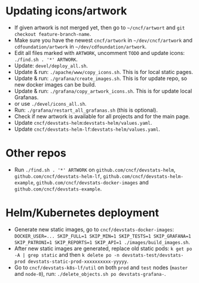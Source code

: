# Updating icons/artwork

- If given artwork is not merged yet, then go to `~/cncf/artwort` and `git checkout feature-branch-name`.
- Make sure you have the newest `cncf/artwork` in `~/dev/cncf/artwork` and `cdfoundation/artwork` in `~/dev/cdfoundation/artwork`.
- Edit all files marked with `ARTWORK`, uncomment `TODO` and update icons: `./find.sh . '*' ARTWORK`.
- Update: `devel/deploy_all.sh`.
- Update & run: `./apache/www/copy_icons.sh`. This is for local static pages.
- Update & run: `./grafana/create_images.sh`. This is for update repo, so new docker images can be build.
- Update & run: `./grafana/copy_artwork_icons.sh`. This is for update local Grafanas.
- or use `./devel/icons_all.sh`.
- Run: `./grafana/restart_all_grafanas.sh` (this is optional).
- Check if new artwork is available for all projects and for the main page.
- Update `cncf/devstats-helm`:`devstats-helm/values.yaml`.
- Update `cncf/devstats-helm-lf`:`devstats-helm/values.yaml`.


# Other repos

- Run `./find.sh . '*' ARTWORK` on `github.com/cncf/devstats-helm`, `github.com/cncf/devstats-helm-lf`, `github.com/cncf/devstats-helm-example`, `github.com/cncf/devstats-docker-images` and `github.com/cncf/devstats-example`.


# Helm/Kubernetes deployment

- Generate new static images, go to `cncf/devstats-docker-images`: `DOCKER_USER=... SKIP_FULL=1 SKIP_MIN=1 SKIP_TESTS=1 SKIP_GRAFANA=1 SKIP_PATRONI=1 SKIP_REPORTS=1 SKIP_API=1 ./images/build_images.sh`.
- After new static images are generated, replace old static pods: `k get po -A | grep static` and then `k delete po -n devstats-test/devstats-prod devstats-static-prod-xxxxxxxxxx-yyyyy`.
- Go to `cncf/devstats-k8s-lf/util` on both `prod` and `test` nodes (`master` and `node-0`), run: `./delete_objects.sh po devstats-grafana-`.
